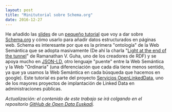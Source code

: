 ```yaml
---
layout: post
title: "Minitutorial sobre Schema.org"
date: 2016-12-27
---
```


He añadido las <a href="http://slides.com/mikel-egana-aranguren/schema-ejie#/">slides</a> de un <a href="https://mikeleganaaranguren.wordpress.com/teaching/">pequeño tutorial</a> que voy a dar sobre <a href="http://schema.org/">Schema.org</a> y cómo usarlo para añadir datos estructurados en páginas web. Schema es interesante por que es la primera "ontología" de la Web Semántica que se adopta masivamente (De ahí la charla "<a href="http://Ramanathan V. Guha">Light at the end of the tunnel</a>" de Ramanathan V. Guha, uno de los creadores de RDF) y se apoya mucho en <a href="http://json-ld.org/">JSON-LD</a>, otro lenguaje "puente" entre la Web Semántica y la Web "Ordinaria" (una diferenciación que cada día tiene menos sentido, ya que ya usamos la Web Semántica en cada búsqueda que hacemos en google). Este tutorial es parte del proyecto <a href="http://www.contratacion.euskadi.eus/w32-1084/es/contenidos/anuncio_contratacion/expx74j21656/es_doc/es_arch_expx74j21656.html">Servicios OpenLinkedData</a>, uno de los mayores proyectos de implantación de Linked Data en administraciones públicas.

<em>Actualización: el contenido de este trabajo se irá colgando en el repositorio <a href="https://github.com/opendata-euskadi/schema.org">GitHub de Open Data Euskadi</a>.</em>

